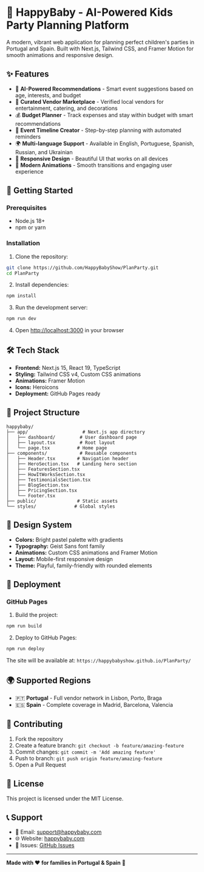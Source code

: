 # 🎉 HappyBaby - AI-Powered Kids Party Planning Platform

A modern, vibrant web application for planning perfect children's parties in Portugal and Spain. Built with Next.js, Tailwind CSS, and Framer Motion for smooth animations and responsive design.

## ✨ Features

- 🤖 **AI-Powered Recommendations** - Smart event suggestions based on age, interests, and budget
- 🏪 **Curated Vendor Marketplace** - Verified local vendors for entertainment, catering, and decorations
- 💰 **Budget Planner** - Track expenses and stay within budget with smart recommendations
- 📅 **Event Timeline Creator** - Step-by-step planning with automated reminders
- 🌍 **Multi-language Support** - Available in English, Portuguese, Spanish, Russian, and Ukrainian
- 📱 **Responsive Design** - Beautiful UI that works on all devices
- 🎨 **Modern Animations** - Smooth transitions and engaging user experience

## 🚀 Getting Started

### Prerequisites
- Node.js 18+ 
- npm or yarn

### Installation

1. Clone the repository:
```bash
git clone https://github.com/HappyBabyShow/PlanParty.git
cd PlanParty
```

2. Install dependencies:
```bash
npm install
```

3. Run the development server:
```bash
npm run dev
```

4. Open [http://localhost:3000](http://localhost:3000) in your browser

## 🛠️ Tech Stack

- **Frontend:** Next.js 15, React 19, TypeScript
- **Styling:** Tailwind CSS v4, Custom CSS animations
- **Animations:** Framer Motion
- **Icons:** Heroicons
- **Deployment:** GitHub Pages ready

## 📁 Project Structure

```
happybaby/
├── app/                    # Next.js app directory
│   ├── dashboard/         # User dashboard page
│   ├── layout.tsx         # Root layout
│   └── page.tsx          # Home page
├── components/            # Reusable components
│   ├── Header.tsx        # Navigation header
│   ├── HeroSection.tsx   # Landing hero section
│   ├── FeaturesSection.tsx
│   ├── HowItWorksSection.tsx
│   ├── TestimonialsSection.tsx
│   ├── BlogSection.tsx
│   ├── PricingSection.tsx
│   └── Footer.tsx
├── public/               # Static assets
└── styles/              # Global styles
```

## 🎨 Design System

- **Colors:** Bright pastel palette with gradients
- **Typography:** Geist Sans font family
- **Animations:** Custom CSS animations and Framer Motion
- **Layout:** Mobile-first responsive design
- **Theme:** Playful, family-friendly with rounded elements

## 🚀 Deployment

### GitHub Pages

1. Build the project:
```bash
npm run build
```

2. Deploy to GitHub Pages:
```bash
npm run deploy
```

The site will be available at: `https://happybabyshow.github.io/PlanParty/`

## 🌍 Supported Regions

- 🇵🇹 **Portugal** - Full vendor network in Lisbon, Porto, Braga
- 🇪🇸 **Spain** - Complete coverage in Madrid, Barcelona, Valencia

## 🤝 Contributing

1. Fork the repository
2. Create a feature branch: `git checkout -b feature/amazing-feature`
3. Commit changes: `git commit -m 'Add amazing feature'`
4. Push to branch: `git push origin feature/amazing-feature`
5. Open a Pull Request

## 📄 License

This project is licensed under the MIT License.

## 📞 Support

- 📧 Email: support@happybaby.com
- 🌐 Website: [happybaby.com](https://happybabyshow.github.io/PlanParty/)
- 💬 Issues: [GitHub Issues](https://github.com/HappyBabyShow/PlanParty/issues)

---

**Made with ❤️ for families in Portugal & Spain** 🎊
